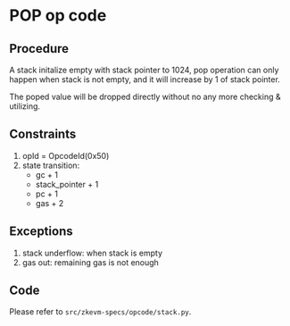# POP op code

## Procedure

A stack initalize empty with stack pointer to 1024, pop operation can only happen when stack is not empty, and it will increase by 1 of stack pointer.

The poped value will be dropped directly without no any more checking & utilizing.


## Constraints

1. opId = OpcodeId(0x50)
2. state transition:  
    - gc + 1
    - stack_pointer + 1
    - pc + 1
    - gas + 2

## Exceptions

1. stack underflow: when stack is empty
2. gas out: remaining gas is not enough 

## Code

Please refer to `src/zkevm-specs/opcode/stack.py`.
